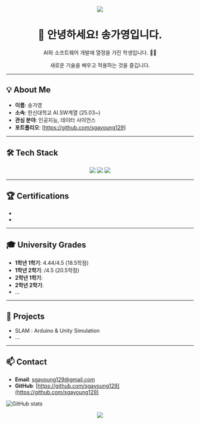 <div align="center">
  <a href="https://github.com/sgayoung129">
    <img src="https://capsule-render.vercel.app/api?type=waving&color=B2CCFF&height=200&section=header&text=송가영%20profile&fontSize=65&fontColor=navy" />
  </a>
</div>

<div align="center">
  
  <h1> 👋 안녕하세요! 송가영입니다. </h1>
  
  <p>AI와 소프트웨어 개발에 열정을 가진 학생입니다. 👩‍🏫 </p>
  <p>새로운 기술을 배우고 적용하는 것을 즐깁니다.</p>
  
</div>

---


## 💡 About Me  
- **이름**: 송가영
- **소속**: 한신대학교 AI.SW계열 (25.03~)
- **관심 분야**: 인공지능, 데이터 사이언스
- **포트폴리오**: [https://github.com/sgayoung129]

---
<p align="center">

## 🛠️ Tech Stack

<div align="center">

  <!-- 배우고 있거나 사용할 수 있는 기술 아이콘을 추가하세요. -->
  <!-- 예시: https://github.com/devicons/devicon/tree/master/icons -->
  
  <img src="https://img.shields.io/badge/C-A8B9CC?style=for-the-badge&logo=c&logoColor=white">
  <img src="https://img.shields.io/badge/Python-3776AB?style=for-the-badge&logo=python&logoColor=white"> 
  <img src="https://img.shields.io/badge/JavaScript-F7DF1E?style=for-the-badge&logo=javascript&logoColor=black">
  <!-- <img src="https://img.shields.io/badge/React-61DAFB?style=for-the-badge&logo=react&logoColor=black"> -->
  <!-- <img src="https://img.shields.io/badge/Node.js-339933?style=for-the-badge&logo=Node.js&logoColor=white"> -->
  
</div>

---
## 🏆 Certifications

- 
- 


---
## 🎓 University Grades

- **1학년 1학기**: 4.44/4.5 (18.5학점)
- **1학년 2학기**: /4.5 (20.5학점)
- **2학년 1학기**:
- **2학년 2학기**:
- ...

---
## 🚀 Projects

- SLAM : Arduino & Unity Simulation
- ...
---
## 📫 Contact

- **Email**: sgayoung129@gmail.com
- **GitHub**: [https://github.com/sgayoung129](https://github.com/sgayoung129)

![GitHub stats](https://github-readme-stats.vercel.app/api?username=sgayoung129&show_icons=true&theme=stats)

<div align="center">
  <img src="https://capsule-render.vercel.app/api?type=waving&color=B2CCFF&height=100&section=footer"/>
</div>
